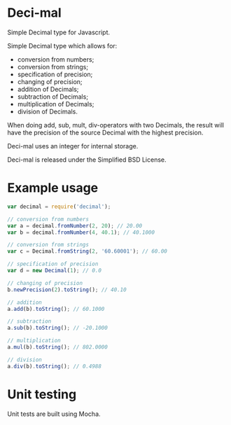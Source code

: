 Deci-mal
========

Simple Decimal type for Javascript.

Simple Decimal type which allows for:

* conversion from numbers;
* conversion from strings;
* specification of precision;
* changing of precision;
* addition of Decimals;
* subtraction of Decimals;
* multiplication of Decimals;
* division of Decimals.

When doing add, sub, mult, div-operators with two Decimals, the result will have the precision of the source Decimal with the highest precision.

Deci-mal uses an integer for internal storage.

Deci-mal is released under the Simplified BSD License.

Example usage
=============
```js
var decimal = require('decimal');

// conversion from numbers
var a = decimal.fromNumber(2, 20); // 20.00
var b = decimal.fromNumber(4, 40.1); // 40.1000

// conversion from strings
var c = Decimal.fromString(2, '60.60001'); // 60.00

// specification of precision
var d = new Decimal(1); // 0.0

// changing of precision
b.newPrecision(2).toString(); // 40.10

// addition
a.add(b).toString(); // 60.1000

// subtraction
a.sub(b).toString(); // -20.1000

// multiplication
a.mul(b).toString(); // 802.0000

// division
a.div(b).toString(); // 0.4988
```

Unit testing
============
Unit tests are built using Mocha.
